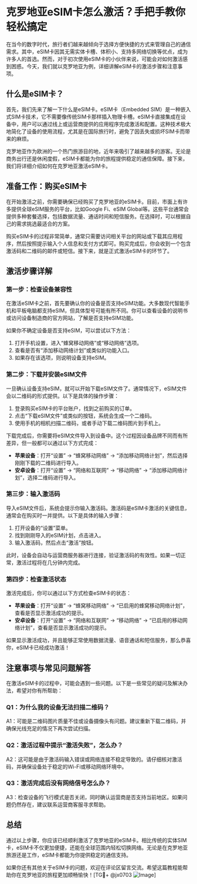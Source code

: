 # 克罗地亚eSIM卡怎么激活？手把手教你轻松搞定

在当今的数字时代，旅行者们越来越倾向于选择方便快捷的方式来管理自己的通信需求。其中，eSIM卡因其无需实体卡槽、体积小、支持多网络切换等优点，成为许多人的首选。然而，对于初次使用eSIM卡的小伙伴来说，可能会对如何激活感到困惑。今天，我们就以克罗地亚为例，详细讲解eSIM卡的激活步骤和注意事项。

## 什么是eSIM卡？

首先，我们先来了解一下什么是eSIM卡。eSIM卡（Embedded SIM）是一种嵌入式SIM卡技术，它不需要像传统SIM卡那样插入物理卡槽。eSIM卡直接集成在设备中，用户可以通过线上或运营商提供的应用程序完成激活和配置。这种技术极大地简化了设备的使用流程，尤其是在国际旅行时，避免了因丢失或损坏SIM卡而带来的麻烦。

克罗地亚作为欧洲的一个热门旅游目的地，近年来吸引了越来越多的游客。无论是商务出行还是休闲度假，eSIM卡都能为你的旅程提供稳定的通信保障。接下来，我们将详细介绍如何在克罗地亚激活eSIM卡。

## 准备工作：购买eSIM卡

在开始激活之前，你需要确保已经购买了克罗地亚的eSIM卡。目前，市面上有许多提供全球eSIM服务的平台，比如Google Fi、eSIM Global等。这些平台通常会提供多种套餐选择，包括数据流量、通话时间和短信服务。在选择时，可以根据自己的需求挑选最适合的方案。

购买eSIM卡的过程非常简单，通常只需要访问相关平台的网站或下载其应用程序，然后按照提示输入个人信息和支付方式即可。购买完成后，你会收到一个包含激活码和二维码的邮件或短信。接下来，就是正式激活eSIM卡的环节了。

## 激活步骤详解

### 第一步：检查设备兼容性

在激活eSIM卡之前，首先要确认你的设备是否支持eSIM功能。大多数现代智能手机和平板电脑都支持eSIM，但具体型号可能有所不同。你可以查看设备的说明书或访问设备制造商的官方网站，了解是否支持eSIM功能。

如果你不确定设备是否支持eSIM，可以尝试以下方法：
1. 打开手机设置，进入“蜂窝移动网络”或“移动网络”选项。
2. 查看是否有“添加移动网络计划”或类似的功能入口。
3. 如果存在该选项，则说明设备支持eSIM。

### 第二步：下载并安装eSIM文件

一旦确认设备支持eSIM，就可以开始下载eSIM文件了。通常情况下，eSIM文件会以二维码的形式提供。以下是具体的操作步骤：

1. 登录购买eSIM卡的平台账户，找到之前购买的订单。
2. 点击“下载eSIM文件”或类似的按钮，系统会生成一个二维码。
3. 使用手机的相机扫描二维码，或者手动下载二维码图片到手机上。

下载完成后，你需要将eSIM文件导入到设备中。这个过程因设备品牌不同而有所差异，但一般都可以通过以下方式完成：

- **苹果设备**：打开“设置” -> “蜂窝移动网络” -> “添加移动网络计划”，然后选择刚刚下载的二维码进行导入。
- **安卓设备**：打开“设置” -> “网络和互联网” -> “移动网络” -> “添加移动网络计划”，选择二维码进行导入。

### 第三步：输入激活码

导入eSIM文件后，系统会提示你输入激活码。激活码是eSIM卡激活的关键信息，通常会在购买时一并提供。以下是具体的输入步骤：

1. 打开设备的“设置”菜单。
2. 找到刚刚导入的eSIM计划，点击进入。
3. 输入激活码，然后点击“激活”按钮。

此时，设备会自动与运营商服务器进行连接，验证激活码的有效性。如果一切正常，激活过程将在几分钟内完成。

### 第四步：检查激活状态

激活完成后，你可以通过以下方式检查eSIM卡的状态：

- **苹果设备**：打开“设置” -> “蜂窝移动网络” -> “已启用的蜂窝移动网络计划”，查看是否显示激活成功的提示。
- **安卓设备**：打开“设置” -> “网络和互联网” -> “移动网络” -> “已启用的移动网络计划”，查看是否显示激活成功的提示。

如果显示激活成功，并且能够正常使用数据流量、语音通话和短信服务，那么恭喜你，eSIM卡已经成功激活！

## 注意事项与常见问题解答

在激活eSIM卡的过程中，可能会遇到一些问题。以下是一些常见的疑问及解决办法，希望对你有所帮助：

### Q1：为什么我的设备无法扫描二维码？

A1：可能是二维码图片质量不佳或设备摄像头有问题。建议重新下载二维码，并确保光线充足的情况下再次尝试扫描。

### Q2：激活过程中提示“激活失败”，怎么办？

A2：这可能是由于激活码输入错误或网络连接不稳定导致的。请仔细核对激活码，并确保设备处于稳定的Wi-Fi或移动网络环境中。

### Q3：激活完成后没有网络信号怎么办？

A3：检查设备的飞行模式是否关闭，同时确认运营商是否支持当前地区。如果问题仍然存在，建议联系运营商客服寻求帮助。

## 总结

通过以上步骤，你应该已经顺利激活了克罗地亚的eSIM卡。相比传统的实体SIM卡，eSIM卡不仅更加便捷，还能在全球范围内轻松切换网络。无论是在克罗地亚旅游还是工作，eSIM卡都能为你提供稳定的通信支持。

如果你还有其他关于eSIM卡的问题，欢迎在评论区留言交流。希望这篇教程能帮助你在克罗地亚的旅程更加顺畅愉快！[TG💪+ @jx0703 ![Image](https://github.com/user-attachments/assets/dbca1d08-cadb-493c-b0ec-ad6f7a83f270)]